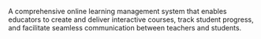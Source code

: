  A comprehensive online learning management system that enables educators to create and deliver interactive courses, track student progress, and facilitate seamless communication between teachers and students.